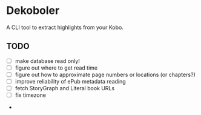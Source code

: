 # Dekoboler

A CLI tool to extract highlights from your Kobo.

## TODO

- [ ] make database read only!
- [ ] figure out where to get read time
- [ ] figure out how to approximate page numbers or locations (or chapters?)
- [ ] improve reliability of ePub metadata reading
- [ ] fetch StoryGraph and Literal book URLs
- [ ] fix timezone
- 